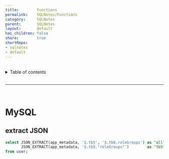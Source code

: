 ```yaml
---  
title:        Functions        
permalink:    SQLNotes/Functions        
category:     SQLNotes        
parent:       SQLNotes        
layout:       default        
has_children: false        
share:        true        
shortRepo:        
- sqlnotes        
- default        
---  
```

        
        
<br/>        
        
<details markdown="block">              
<summary>              
Table of contents              
</summary>              
{: .text-delta }              
1. TOC              
{:toc}              
</details>              
        
<br/>              
        
***              
        
<br/>              
        
# MySQL        
        
## extract JSON        
        
```sql          
select JSON_EXTRACT(app_metadata, '$.tb5', '$.tb6.roleGroups') as "all",        
       JSON_EXTRACT(app_metadata, '$.tb5."roleGroups"')        as "tb5"        
from user;          
```  